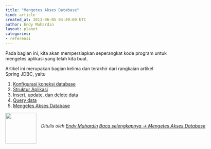 ```yaml
---
title: "Mengetes Akses Database"
kind: article
created_at: 2013-06-05 04:49:00 UTC
author: Endy Muhardin
layout: planet
categories:
- referensi
---
```

<p>Pada bagian ini, kita akan mempersiapkan seperangkat kode program untuk mengetes aplikasi yang telah kita buat.</p>

<p>Artikel ini merupakan bagian kelima dan terakhir dari rangkaian artikel Spring JDBC, yaitu</p>

<ol>
<li><a href="http://software.endy.muhardin.com/java/konfigurasi-koneksi-database-dengan-spring/">Konfigurasi koneksi database</a></li>
<li><a href="http://software.endy.muhardin.com/java/struktur-aplikasi-java-dengan-spring-dan-maven/">Struktur Aplikasi</a></li>
<li><a href="http://software.endy.muhardin.com/java/insert-update-delete-dengan-spring-jdbc/">Insert, update, dan delete data</a></li>
<li><a href="http://software.endy.muhardin.com/java/query-dengan-spring-jdbc/">Query data</a></li>
<li><a href="http://software.endy.muhardin.com/java/mengetes-akses-database/">Mengetes Akses Database</a></li>
</ol>


<div class="author">
  <img src="http://www.gravatar.com/avatar/31694bbf42349c6b6adfe893bb1e19d8.png" style="width: 96px; height: 96;">
  <span style="position: absolute; padding: 32px 15px;">
    <i>Ditulis oleh <a href="http://about.me/endy.muhardin">Endy Muhardin</a> 
    <a class="more-link" href="http://software.endy.muhardin.com/java/mengetes-akses-database/">Baca selengkapnya &rarr; Mengetes Akses Database</a></i>
  </span>
</div>
